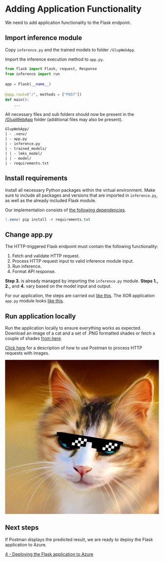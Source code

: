 # Adding Application Functionality

We need to add application functionality to the Flask endpoint.

## Import inference module

Copy `inference.py` and the trained models to folder `/GlupWebApp`.

Import the inference execution method to `app.py`.

```python
from flask import Flask, request, Response
from inference import run

app = Flask(__name__)

@app.route("/", methods = ["POST"])
def main():
    ...
```

All necessary files and sub folders should now be present in the [/GlupWebApp](../Examples/WebApps/GlupWebApp) folder (additional files may also be present).

```
GlupWebApp/
| - .venv/
| - app.py
| - inference.py
| - trained_models/
| | - lmks_model/
| | - model/
| - requirements.txt
```

## Install requirements

Install all necessary Python packages within the virtual environment. Make sure to include all packages and versions that are imported in `inference.py`, as well as the already included Flask module.

Our implementation consists of [the following dependencies](../Examples/WebApps/GlupWebApp/requirements.txt).

```powershell
(.venv) pip install -r requirements.txt
```

## Change app.py

The HTTP-triggered Flask endpoint must contain the following functionality:
1. Fetch and validate HTTP request.
2. Process HTTP request input to valid inference module input.
3. Run inference.
4. Format API response.

**Step 3.** is already managed by importing the `inference.py` module. **Steps 1., 2.,** and **4.** vary based on the model input and output.

For our application, the steps are carried out [like this](../Examples/WebApps/GlupWebApp/app.py). The XOR application `app.py` module looks [like this](../Examples/WebApps/GlupXorWebApp/app.py).

## Run application locally

Run the application locally to ensure everything works as expected. Download an image of a cat and a set of .PNG formatted shades or fetch a couple of shades [from here](images/shades).

[Click here](./postman-request-with-images.md) for a description of how to use Postman to process HTTP requests with images.

![Response](images/cat_04.jpg)

## Next steps

If Postman displays the predicted result, we are ready to deploy the Flask application to Azure.

[4 - Deploying the Flask application to Azure](04-flask-deploy-to-azure.md)
